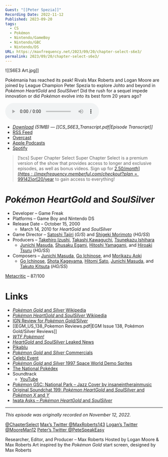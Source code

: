 ```yaml
---
Guest: "[[Peter Spezia]]"
Recording Date: 2022-11-12
Published: 2023-09-20
tags:
  - CS
  - Pokémon
  - Nintendo/GameBoy
  - Nintendo/GBC
  - Nintendo/DS
URL: https://maxfrequency.net/2023/09/20/chapter-select-s6e3/
permalink: 2023/09/20/chapter-select-s6e3/
---
```

![[S6E3 Art.jpg]]

Pokémania has reached its peak! Rivals Max Roberts and Logan Moore are joined by League Champion Peter Spezia to explore Johto and beyond in *Pokémon HeartGold* and *SoulSilver*! Did the rush for a sequel impede innovation or did *Pokémon* evolve into its best form 20 years ago?

<audio controls>
  <source src="https://traffic.libsyn.com/chapterselectpod/CS_S6E3_Final.mp3">
</audio>

- *[Download](https://traffic.libsyn.com/chapterselectpod/CS_S6E3_Final.mp3) (51MB)  — [[CS_S6E3_Transcript.pdf|Episode Transcript]]*
- [RSS Feed](https://chapterselectpod.libsyn.com/rss)
- [Overcast](https://overcast.fm/itunes1568777352/chapter-select)
- [Apple Podcasts](https://podcasts.apple.com/us/podcast/chapter-select/id1568777352)
- [Spotify](https://open.spotify.com/show/4f1TLZXbwtSX7uHROe9KlS)

> [!scs] Super Chapter Select
> Super Chapter Select is a premium version of the show that provides access to longer and exclusive episodes, as well as bonus videos. Sign up for [$2.50/month](https://maxfrequency.memberful.com/checkout?plan=99142) or [$20/year](https://maxfrequency.memberful.com/checkout?plan=76115) to gain access to everything!

# *Pokémon HeartGold* and *SoulSilver*

- Developer – Game Freak
- Platforms – Game Boy and Nintendo DS
- Release Date – October 15, 2000
	- March 14, 2010 for *HeartGold* and *SoulSilver*
- Game Director – [Satoshi Tajiri](https://en.wikipedia.org/wiki/Satoshi_Tajiri) (*G/S*) and [Shigeki Morimoto](https://en.wikipedia.org/wiki/Shigeki_Morimoto) (*HG/SS*)
- Producers – [Takehiro Izushi](https://nintendo.fandom.com/wiki/Takehiro_Izushi), [Takashi Kawaguchi](https://nintendo.fandom.com/wiki/Takashi_Kawaguchi), [Tsunekazu Ishihara](https://en.wikipedia.org/wiki/Tsunekazu_Ishihara)
	- [Junichi Masuda](https://en.wikipedia.org/wiki/Junichi_Masuda), [Shusaku Egami](https://www.mobygames.com/developer/sheet/view/developerId,199623/), [Hitoshi Yamagami](https://nintendo.fandom.com/wiki/Hitoshi_Yamagami), and [Hiroaki Tsuru](https://www.mobygames.com/developer/sheet/view/developerId,152399/) (*HG/SS*)
- Composers – [Junichi Masuda](https://en.wikipedia.org/wiki/Junichi_Masuda), [Go Ichinose](https://bulbapedia.bulbagarden.net/wiki/Gō_Ichinose), and [Morikazu Aoki](https://nintendo.fandom.com/wiki/Morikazu_Aoki)
	- [Go Ichinose](https://bulbapedia.bulbagarden.net/wiki/Gō_Ichinose), [Shota Kageyama](https://bulbapedia.bulbagarden.net/wiki/Shota_Kageyama), [Hitomi Sato](https://nintendo.fandom.com/wiki/Hitomi_Sato_(Game_Freak)), [Junichi Masuda](https://en.wikipedia.org/wiki/Junichi_Masuda), and [Takuto Kitsuta](https://nintendo.fandom.com/wiki/Takuto_Kitsuta) (*HG/SS*)

[Metacritic](https://www.metacritic.com/game/ds/pokemon-heartgold-version) – 87/100
# Links

- [*Pokémon Gold* and *Silver* Wikipedia](https://en.wikipedia.org/wiki/Pokémon_Gold_and_Silver)
- [*Pokémon HeartGold* and *SoulSilver* Wikipedia](https://en.wikipedia.org/wiki/Pokémon_HeartGold_and_SoulSilver)
- [IGN Review for *Pokémon Gold/Silver*](https://www.ign.com/articles/2000/10/17/pokemon-gold)
- [[EGM_US_138_Pokemon Reviews.pdf|EGM Issue 138, Pokémon Gold/Silver Reviews]]
- *[WTF Pokémon!](https://twitter.com/wtfpshow)*
- [*HeartGold* and *SoulSilver* Leaked News](https://bulbanews.bulbagarden.net/wiki/HeartGold,_SoulSilver_games_leaked)
- [Pikablu](https://pokegods.fandom.com/wiki/Pikablu)
- [*Pokémon Gold* and *Silver* Commercials](https://youtu.be/OoyNHPe-qHs)
- [Celebi Event](https://www.serebii.net/heartgoldsoulsilver/celebi.shtml)
- [*Pokémon Gold* and *Silver* 1997 Space World Demo Sprites](https://tcrf.net/Proto:Pokémon_Gold_and_Silver/Spaceworld_1997_Demo/Pokémon)
- [The National Pokédex](https://www.serebii.net/pokemon/nationalpokedex.shtml)
- Soundtrack
	- [YouTube](https://youtube.com/playlist?list=PL0EAC3117F96A5E2E)
- [*Pokémon* GSC: National Park – Jazz Cover by insaneintherainmusic](https://youtu.be/92nGJUoJocs)
- [Original Soundchat 199: *Pokémon HeartGold* and *SoulSilver* and *Pokémon X* and *Y*](https://youtu.be/0Y3y1M8c7hM)
- [Iwata Asks – *Pokémon HeartGold* and *SoulSilver*](https://iwataasks.nintendo.com/interviews/ds/pokemon/0/0/)
---
*This episode was originally recorded on November 12, 2022.*

[@ChapterSelect](https://www.twitter.com/chapterselect)
[Max’s Twitter @MaxRoberts143](https://www.twitter.com/maxroberts143)
[Logan’s Twitter @MooreMan12](https://www.twitter.com/mooreman12)
[Peter’s Twitter @PeteSpeakEasy](http://twitter.com/petespeakeasy)

Researcher, Editor, and Producer – Max Roberts
Hosted by Logan Moore & Max Roberts
Art inspired by the *Pokémon Gold* start screen, designed by Max Roberts